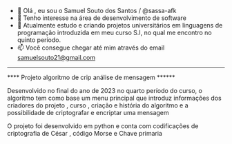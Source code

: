 - 👋  Olá , eu sou o Samuel Souto dos Santos / @sassa-afk 
- 👀  Tenho interesse na área de desenvolvimento de software
- 🌱  Atualmente estudo e criando projetos universitários em linguagens de programação introduzida em meu curso S.I, no qual me encontro no quinto período. 
- 📫 Você consegue chegar até mim através do email samuelsouto21@gmail.com

***************************************************************
****  Projeto algoritmo de crip análise de mensagem    ******

Desenvolvido no final do ano de 2023 no quarto período do curso, o algoritmo tem como base um menu principal que introduz informações dos criadores do projeto , curso , criação e história do algoritmo e a possibilidade de criptografar e encriptar uma mensagem 

O projeto foi desenvolvido em python e conta com codificações de criptografia de César , código Morse e Chave primaria


